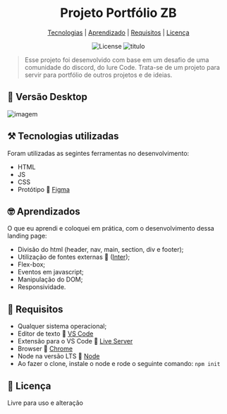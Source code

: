 <h1 align="center">Projeto Portfólio ZB
</h1>

<p align="center">
  <a href="#tecnologias">Tecnologias</a> |
  <a href="#aprendizado">Aprendizado</a> |
  <a href="#requisitos">Requisitos</a> |
  <a href="#licenca">Licença</a>
</p>

<p align="center">
 <img  src="https://img.shields.io/static/v1?label=license&message=MIT&color=FF4820&labelColor=052D56" alt="License">

<img src="https://img.shields.io/static/v1?label=ZairoBastos&message=Portfólio&color=FF4820&labelColor=052D56" alt="titulo">
</p>

> Esse projeto foi desenvolvido com base em um desafio de uma comunidade do discord, do Iure Code. Trata-se de um projeto para servir para portfólio de outros projetos e de ideias.

## :camera_flash: Versão Desktop
![imagem](.github/FireShot%20Capture%20002%20-%20Portfólio%20-%20Zairo%20Bastos%20-%20127.0.0.1.png)

<h2 id="tecnologias"> ⚒️ Tecnologias utilizadas</h2>

 Foram utilizadas as segintes ferramentas no desenvolvimento:
 - HTML
 - JS
 - CSS
 - Protótipo 🔗 [Figma](https://www.figma.com/file/Yb9IBH56g7T1hdIyZ3BMNO/Desafios---Codel%C3%A2ndia?node-id=58198%3A756)

<h2 id="aprendizado"> 🤓 Aprendizados </h2>

O que eu aprendi e coloquei em prática, com o desenvolvimento dessa landing page:
 - Divisão do html (header, nav, main, section, div e footer);
 - Utilização de fontes externas :link: ([Inter](https://fonts.google.com/specimen/Inter));
 - Flex-box;
 - Eventos em javascript;
 - Manipulação do DOM;
 - Responsividade.

<h2 id="requisitos"> 📄 Requisitos </h2>

- Qualquer sistema operacional;
- Editor de texto :link: [VS Code](https://code.visualstudio.com/)
- Extensão para o VS Code :link: [Live Server](https://marketplace.visualstudio.com/items?itemName=ritwickdey.LiveServer)
- Browser :link: [Chrome](https://www.google.pt/intl/pt-PT/chrome/?brand=ISCS&gclid=CjwKCAiAtouOBhA6EiwA2nLKHzAVeY7vzxHKqYQHR9e2iF4Q-UYwVeNg_5CdIuPOs6RF2hbwjslc8xoCK3QQAvD_BwE&gclsrc=aw.ds)
- Node na versão LTS 🔗 [Node](https://nodejs.org/en/)
- Ao fazer o clone, instale o node e rode o seguinte comando:
``` npm init ```

<h2 id="licenca"> 📝 Licença </h2>

Livre para uso e alteração
